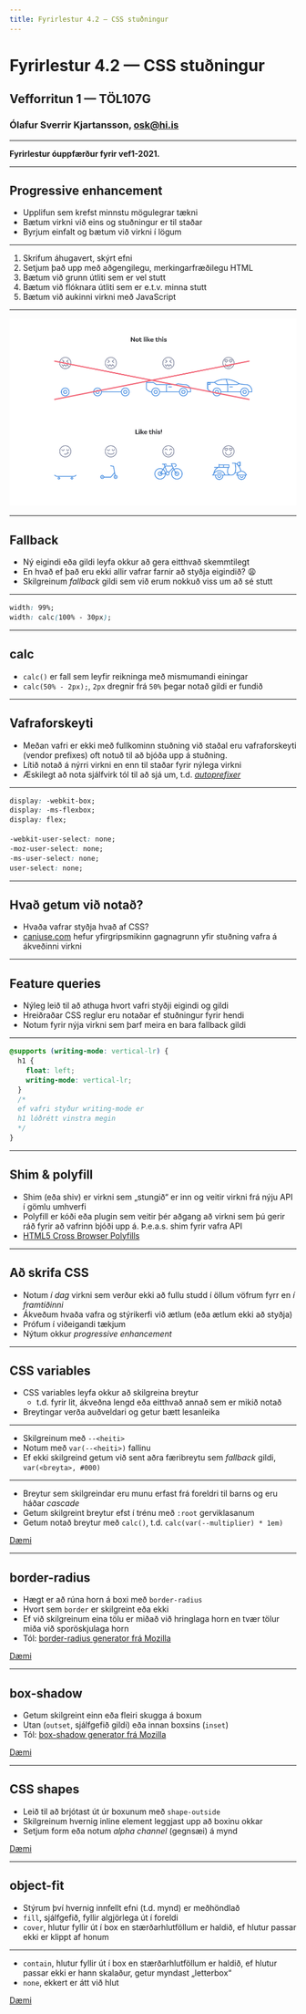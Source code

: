 ```yaml
---
title: Fyrirlestur 4.2 — CSS stuðningur
---
```


# Fyrirlestur 4.2 — CSS stuðningur

## Vefforritun 1 — TÖL107G

### Ólafur Sverrir Kjartansson, [osk@hi.is](mailto:osk@hi.is)

---

**Fyrirlestur óuppfærður fyrir vef1-2021.**

---

## Progressive enhancement

* Upplifun sem krefst minnstu mögulegrar tækni
* Bætum virkni við eins og stuðningur er til staðar
* Byrjum einfalt og bætum við virkni í lögum

***

1. Skrifum áhugavert, skýrt efni
2. Setjum það upp með aðgengilegu, merkingarfræðilegu HTML
3. Bætum við grunn útliti sem er vel stutt
4. Bætum við flóknara útliti sem er e.t.v. minna stutt
5. Bætum við aukinni virkni með JavaScript

***

![Progressive enhancement sem farartæki](img/progressive.png)

***

## Fallback

* Ný eigindi eða gildi leyfa okkur að gera eitthvað skemmtilegt
* En hvað ef það eru ekki allir vafrar farnir að styðja eigindið? 😩
* Skilgreinum _fallback_ gildi sem við erum nokkuð viss um að sé stutt

***

```css
width: 99%;
width: calc(100% - 30px);
```

***

## calc

* `calc()` er fall sem leyfir reikninga með mismumandi einingar
* `calc(50% - 2px);`, `2px` dregnir frá `50%` þegar notað gildi er fundið

***

## Vafraforskeyti

* Meðan vafri er ekki með fullkominn stuðning við staðal eru vafraforskeyti (vendor prefixes) oft notuð til að bjóða upp á stuðning.
* Lítið notað á nýrri virkni en enn til staðar fyrir nýlega virkni
* Æskilegt að nota sjálfvirk tól til að sjá um, t.d. [_autoprefixer_](https://autoprefixer.github.io/)

***

```css
display: -webkit-box;
display: -ms-flexbox;
display: flex;

-webkit-user-select: none;
-moz-user-select: none;
-ms-user-select: none;
user-select: none;
```

***

## Hvað getum við notað?

* Hvaða vafrar styðja hvað af CSS?
* [caniuse.com](http://caniuse.com/) hefur yfirgripsmikinn gagnagrunn yfir stuðning vafra á ákveðinni virkni

***

## Feature queries

* Nýleg leið til að athuga hvort vafri styðji eigindi og gildi
* Hreiðraðar CSS reglur eru notaðar ef stuðningur fyrir hendi
* Notum fyrir nýja virkni sem þarf meira en bara fallback gildi

***

```css
@supports (writing-mode: vertical-lr) {
  h1 {
    float: left;
    writing-mode: vertical-lr;
  }
  /*
  ef vafri styður writing-mode er
  h1 lóðrétt vinstra megin
  */
}
```

***

## Shim & polyfill

* Shim (eða shiv) er virkni sem „stungið“ er inn og veitir virkni frá nýju API í gömlu umhverfi
* Polyfill er kóði eða plugin sem veitir þér aðgang að virkni sem þú gerir ráð fyrir að vafrinn bjóði upp á. Þ.e.a.s. shim fyrir vafra API
* [HTML5 Cross Browser Polyfills](https://github.com/Modernizr/Modernizr/wiki/HTML5-Cross-Browser-Polyfills)

***

## Að skrifa CSS

* Notum _í dag_ virkni sem verður ekki að fullu studd í öllum vöfrum fyrr en _í framtíðinni_
* Ákveðum hvaða vafra og stýrikerfi við ætlum (eða ætlum ekki að styðja)
* Prófum í viðeigandi tækjum
* Nýtum okkur _progressive enhancement_

---

## CSS variables

* CSS variables leyfa okkur að skilgreina breytur
  * t.d. fyrir lit, ákveðna lengd eða eitthvað annað sem er mikið notað
* Breytingar verða auðveldari og getur bætt lesanleika

***

* Skilgreinum með `--<heiti>`
* Notum með `var(--<heiti>)` fallinu
* Ef ekki skilgreind getum við sent aðra færibreytu sem  _fallback_ gildi, `var(<breyta>, #000)`

***

* Breytur sem skilgreindar eru munu erfast frá foreldri til barns og eru háðar _cascade_
* Getum skilgreint breytur efst í trénu með `:root` gerviklasanum
* Getum notað breytur með `calc()`, t.d. `calc(var(--multiplier) * 1em)`

[Dæmi](daemi/studningur/variables.html)

---

## border-radius

* Hægt er að rúna horn á boxi með `border-radius`
* Hvort sem `border` er skilgreint eða ekki
* Ef við skilgreinum eina tölu er miðað við hringlaga horn en tvær tölur miða við sporöskjulaga horn
* Tól: [border-radius generator frá Mozilla](https://developer.mozilla.org/en-US/docs/Web/CSS/CSS_Background_and_Borders/Border-radius_generator)

[Dæmi](daemi/studningur/border-radius.html)

***

## box-shadow

* Getum skilgreint einn eða fleiri skugga á boxum
* Utan (`outset`, sjálfgefið gildi) eða innan boxsins (`inset`)
* Tól: [box-shadow generator frá Mozilla](https://developer.mozilla.org/en-US/docs/Web/CSS/CSS_Box_Model/Box-shadow_generator)

[Dæmi](daemi/studningur/box-shadow.html)

***

## CSS shapes

* Leið til að brjótast út úr boxunum með `shape-outside`
* Skilgreinum hvernig inline element leggjast upp að boxinu okkar
* Setjum form eða notum _alpha channel_ (gegnsæi) á mynd

[Dæmi](daemi/studningur/shapes.html)

***

## object-fit

* Stýrum því hvernig innfellt efni (t.d. mynd) er meðhöndlað
* `fill`, sjálfgefið, fyllir algjörlega út í foreldi
* `cover`, hlutur fyllir út í box en stærðarhlutföllum er haldið, ef hlutur passar ekki er klippt af honum

***

* `contain`, hlutur fyllir út í box en stærðarhlutföllum er haldið, ef hlutur passar ekki er hann skalaður, getur myndast „letterbox“
* `none`, ekkert er átt við hlut

[Dæmi](daemi/studningur/object-fit.html)
